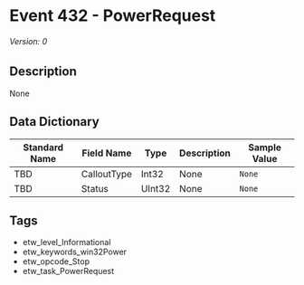 # Event 432 - PowerRequest
###### Version: 0

## Description
None

## Data Dictionary
|Standard Name|Field Name|Type|Description|Sample Value|
|---|---|---|---|---|
|TBD|CalloutType|Int32|None|`None`|
|TBD|Status|UInt32|None|`None`|

## Tags
* etw_level_Informational
* etw_keywords_win32Power
* etw_opcode_Stop
* etw_task_PowerRequest